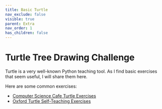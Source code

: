 ```yaml
---
title: Basic Turtle
nav_exclude: false
visible: true
parent: Extra
nav_order: 1
has_children: false
---
```


# Turtle Tree Drawing Challenge
Turtle is a very well-known Python teaching tool. As I find basic exercises that seem useful, I will share them here. 

Here are some common exercises:
* [Computer Science Cafe Turtle Exercises](https://www.computersciencecafe.com/turtle-challenges.html)
* [Oxford Turtle Self-Teaching Exercises](https://www.turtle.ox.ac.uk/downloads/docs/Turtle_Python_Exercises_1-12.pdf)


